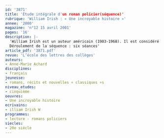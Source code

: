 ```yaml
---
id: '3871'
title: 'Étude intégrale d'un roman policier(séquence)'
rubrique: 'William Irish : « Une incroyable histoire »'
annee: '2000'
magazine: 'n°12 15 avril 2001'
pages: '16'
description: |-
  'William Irish est un auteur américain (1903-1968). Il est considéré comme un maître du suspense, et non comme un auteur pour enfants. Pourtant, « Une incroyable histoire » convient particulièrement bien à une classe de cinquième. L’âge du héros – douze ans –, le point de vue interne ou omniscient permettent au jeune lecteur de s’identifier à cet enfant que des meurtriers poursuivent. Les élèves, qui, habituellement, développent des stratégies d’évitement de la lecture, lisent cette œuvre d’un trait, parce qu’elle est courte, dense et passionnante. Elle se prête en outre à une réflexion sur la vérité et le mensonge, les relations entre enfants et adultes, et permet de travailler non seulement la compréhension mais également l’interprétation. De plus, plusieurs points du programme de cinquième pourront être traités ou introduits : le récit chronologique, sa construction, le dialogue et ses fonctions, la description et ses fonctions.
  Déroulement de la séquence : six séances'
article_pdf: '3871.pdf'
revue: 'L’école des lettres des collèges'
auteurs:
- Anne-Marie Achard
disciplines:
- français
jeunesse:
- romans, récits et nouvelles « classiques »s
niveau_etudes:
- cinquième
oeuvres:
- Une incroyable histoire
ecrivains:
- illiam Irish W
programmes:
- lecture - romans policiers
siecles:
- 20e siècle
---
```

